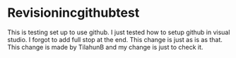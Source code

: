 # Revisionincgithubtest
This is testing set up to use github.
I just tested how to setup github in visual studio.
I forgot to add full stop at the end. This change is just as is as that.
This change is made by TilahunB and my change is just to check it.
